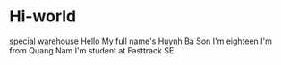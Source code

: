 # Hi-world
special warehouse
Hello
My full name's Huynh Ba Son
I'm eighteen
I'm from Quang Nam 
I'm student at Fasttrack SE
